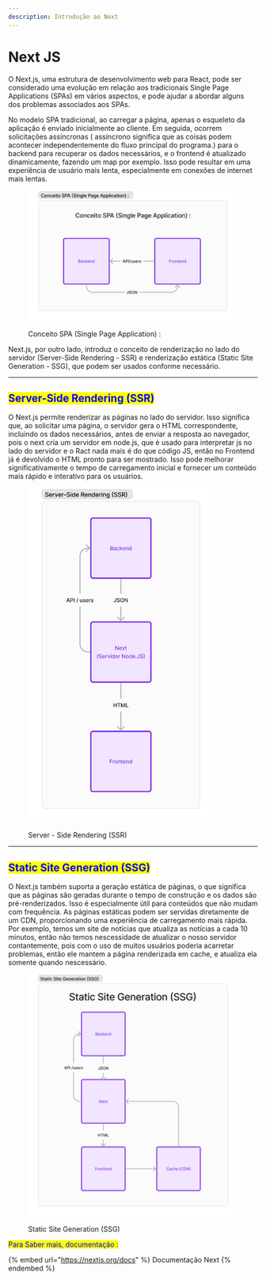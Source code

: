 ```yaml
---
description: Introdução ao Next
---
```


# Next JS

O Next.js, uma estrutura de desenvolvimento web para React, pode ser considerado uma evolução em relação aos tradicionais Single Page Applications (SPAs) em vários aspectos, e pode ajudar a abordar alguns dos problemas associados aos SPAs.

No modelo SPA tradicional, ao carregar a página, apenas o esqueleto da aplicação é enviado inicialmente ao cliente. Em seguida, ocorrem solicitações assíncronas ( assíncrono significa que as coisas podem acontecer independentemente do fluxo principal do programa.) para o backend para recuperar os dados necessários, e o frontend é atualizado dinamicamente, fazendo um map por exemplo. Isso pode resultar em uma experiência de usuário mais lenta, especialmente em conexões de internet mais lentas.

<figure><img src=".gitbook/assets/image.png" alt=""><figcaption><p>Conceito SPA (Single Page Application) :</p></figcaption></figure>

Next.js, por outro lado, introduz o conceito de renderização no lado do servidor (Server-Side Rendering - SSR) e renderização estática (Static Site Generation - SSG), que podem ser usados ​​conforme necessário.

***

## <mark style="color:blue;">Server-Side Rendering (SSR)</mark>

O Next.js permite renderizar as páginas no lado do servidor. Isso significa que, ao solicitar uma página, o servidor gera o HTML correspondente, incluindo os dados necessários, antes de enviar a resposta ao navegador, pois o next cria um servidor em node.js, que é usado para interpretar js no lado do servidor e o Ract nada mais é do que código JS, então no Frontend já é devolvido o HTML pronto para ser mostrado. Isso pode melhorar significativamente o tempo de carregamento inicial e fornecer um conteúdo mais rápido e interativo para os usuários.

<figure><img src=".gitbook/assets/image (2).png" alt="" width="375"><figcaption><p>Server - Side Rendering (SSR)</p></figcaption></figure>

***

## <mark style="color:blue;">Static Site Generation (SSG)</mark>

O Next.js também suporta a geração estática de páginas, o que significa que as páginas são geradas durante o tempo de construção e os dados são pré-renderizados. Isso é especialmente útil para conteúdos que não mudam com frequência. As páginas estáticas podem ser servidas diretamente de um CDN, proporcionando uma experiência de carregamento mais rápida. Por exemplo, temos um site de notícias que atualiza as notícias a cada 10 minutos, então não temos nescessidade de atualizar o nosso servidor contantemente, pois com o uso de muitos usuários poderia acarretar problemas, então ele mantem a página renderizada em cache, e atualiza ela somente quando nescessário.

<figure><img src=".gitbook/assets/image (4).png" alt="" width="563"><figcaption><p>Static Site Generation (SSG)</p></figcaption></figure>

<mark style="color:blue;">Para Saber mais, documentação :</mark>

{% embed url="https://nextjs.org/docs" %}
Documentação Next
{% endembed %}
